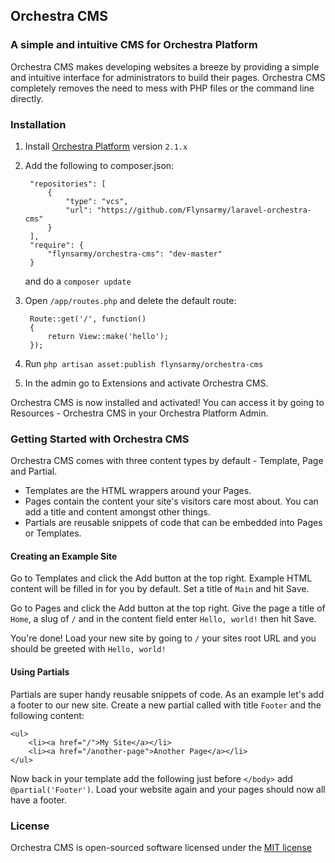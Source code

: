## Orchestra CMS


### A simple and intuitive CMS for Orchestra Platform

Orchestra CMS makes developing websites a breeze by providing a simple and
intuitive interface for administrators to build their pages. Orchestra CMS
completely removes the need to mess with PHP files or the command line
directly.


### Installation

1. Install [Orchestra Platform][1] version `2.1.x`
1. Add the following to composer.json:

        "repositories": [
            {
                "type": "vcs",
                "url": "https://github.com/Flynsarmy/laravel-orchestra-cms"
            }
        ],
        "require": {
            "flynsarmy/orchestra-cms": "dev-master"
        }
   and do a `composer update`
1. Open `/app/routes.php` and delete the default route:

        Route::get('/', function()
        {
    	    return View::make('hello');
        });

1. Run `php artisan asset:publish flynsarmy/orchestra-cms`
1. In the admin go to Extensions and activate Orchestra CMS.

Orchestra CMS is now installed and activated! You can access it by going to
Resources - Orchestra CMS in your Orchestra Platform Admin.



### Getting Started with Orchestra CMS

Orchestra CMS comes with three content types by default - Template, Page and Partial.

* Templates are the HTML wrappers around your Pages.
* Pages contain the content your site's visitors care most about. You can add a title and content amongst other things.
* Partials are reusable snippets of code that can be embedded into Pages or Templates.

#### Creating an Example Site

Go to Templates and click the Add button at the top right. Example HTML content will be filled in for you by default. Set a title of `Main` and hit Save.

Go to Pages and click the Add button at the top right. Give the page a title of `Home`, a slug of `/` and in the content field enter `Hello, world!` then hit Save.

You're done! Load your new site by going to `/` your sites root URL and you should be greeted with `Hello, world!`

#### Using Partials

Partials are super handy reusable snippets of code. As an example let's add a footer to our new site. Create a new partial called with title `Footer` and the following content:

    <ul>
        <li><a href="/">My Site</a></li>
        <li><a href="/another-page">Another Page</a></li>
    </ul>

Now back in your template add the following just before `</body>` add `@partial('Footer')`. Load your website again and your pages should now all have a footer.


### License

Orchestra CMS is open-sourced software licensed under the [MIT license](http://opensource.org/licenses/MIT)


  [1]: http://orchestraplatform.com/docs/latest/installation